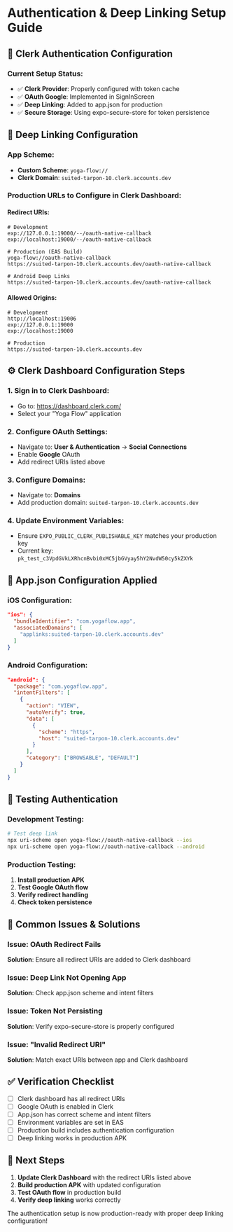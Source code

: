 # Authentication & Deep Linking Setup Guide

## 🔐 **Clerk Authentication Configuration**

### **Current Setup Status:**
- ✅ **Clerk Provider**: Properly configured with token cache
- ✅ **OAuth Google**: Implemented in SignInScreen
- ✅ **Deep Linking**: Added to app.json for production
- ✅ **Secure Storage**: Using expo-secure-store for token persistence

## 🔗 **Deep Linking Configuration**

### **App Scheme:**
- **Custom Scheme**: `yoga-flow://`
- **Clerk Domain**: `suited-tarpon-10.clerk.accounts.dev`

### **Production URLs to Configure in Clerk Dashboard:**

#### **Redirect URIs:**
```
# Development
exp://127.0.0.1:19000/--/oauth-native-callback
exp://localhost:19000/--/oauth-native-callback

# Production (EAS Build)
yoga-flow://oauth-native-callback
https://suited-tarpon-10.clerk.accounts.dev/oauth-native-callback

# Android Deep Links
https://suited-tarpon-10.clerk.accounts.dev/oauth-native-callback
```

#### **Allowed Origins:**
```
# Development
http://localhost:19006
exp://127.0.0.1:19000
exp://localhost:19000

# Production
https://suited-tarpon-10.clerk.accounts.dev
```

## ⚙️ **Clerk Dashboard Configuration Steps**

### **1. Sign in to Clerk Dashboard:**
- Go to: https://dashboard.clerk.com/
- Select your "Yoga Flow" application

### **2. Configure OAuth Settings:**
- Navigate to: **User & Authentication** → **Social Connections**
- Enable **Google** OAuth
- Add redirect URIs listed above

### **3. Configure Domains:**
- Navigate to: **Domains**
- Add production domain: `suited-tarpon-10.clerk.accounts.dev`

### **4. Update Environment Variables:**
- Ensure `EXPO_PUBLIC_CLERK_PUBLISHABLE_KEY` matches your production key
- Current key: `pk_test_c3VpdGVkLXRhcnBvbi0xMC5jbGVyay5hY2NvdW50cy5kZXYk`

## 📱 **App.json Configuration Applied**

### **iOS Configuration:**
```json
"ios": {
  "bundleIdentifier": "com.yogaflow.app",
  "associatedDomains": [
    "applinks:suited-tarpon-10.clerk.accounts.dev"
  ]
}
```

### **Android Configuration:**
```json
"android": {
  "package": "com.yogaflow.app",
  "intentFilters": [
    {
      "action": "VIEW",
      "autoVerify": true,
      "data": [
        {
          "scheme": "https",
          "host": "suited-tarpon-10.clerk.accounts.dev"
        }
      ],
      "category": ["BROWSABLE", "DEFAULT"]
    }
  ]
}
```

## 🔧 **Testing Authentication**

### **Development Testing:**
```bash
# Test deep link
npx uri-scheme open yoga-flow://oauth-native-callback --ios
npx uri-scheme open yoga-flow://oauth-native-callback --android
```

### **Production Testing:**
1. **Install production APK**
2. **Test Google OAuth flow**
3. **Verify redirect handling**
4. **Check token persistence**

## 🚨 **Common Issues & Solutions**

### **Issue: OAuth Redirect Fails**
**Solution**: Ensure all redirect URIs are added to Clerk dashboard

### **Issue: Deep Link Not Opening App**
**Solution**: Check app.json scheme and intent filters

### **Issue: Token Not Persisting**
**Solution**: Verify expo-secure-store is properly configured

### **Issue: "Invalid Redirect URI"**
**Solution**: Match exact URIs between app and Clerk dashboard

## ✅ **Verification Checklist**

- [ ] Clerk dashboard has all redirect URIs
- [ ] Google OAuth is enabled in Clerk
- [ ] App.json has correct scheme and intent filters
- [ ] Environment variables are set in EAS
- [ ] Production build includes authentication configuration
- [ ] Deep linking works in production APK

## 🎯 **Next Steps**

1. **Update Clerk Dashboard** with the redirect URIs listed above
2. **Build production APK** with updated configuration
3. **Test OAuth flow** in production build
4. **Verify deep linking** works correctly

The authentication setup is now production-ready with proper deep linking configuration!